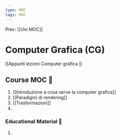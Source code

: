 ```yaml
---
type: MOC 
tags: MOC 
---
```


Prev: [[Uni MOC]]

# Computer Grafica (CG)
[[Appunti lezioni Computer grafica ]]

## Course MOC  📒
1. [[Introduzione a cosa serve la computer grafica]]
2. [[Paradigmi di rendering]]
3. [[Trasformazioni]]
4. 



### Educational Material 🧱
1. 

